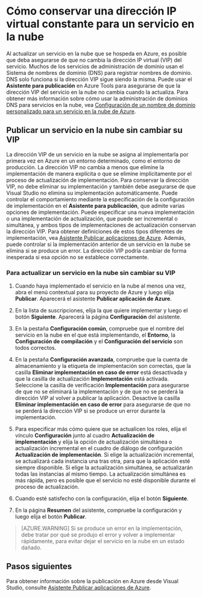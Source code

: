 <properties
   pageTitle="Cómo conservar una dirección IP virtual constante para un servicio en la nube | Microsoft Azure"
   description="Obtenga información para garantizar que no cambia la dirección IP virtual (VIP) de su servicio en la nube de Azure."
   services="visual-studio-online"
   documentationCenter="na"
   authors="TomArcher"
   manager="douge"
   editor="" />
<tags
   ms.service="multiple"
   ms.devlang="dotnet"
   ms.topic="article"
   ms.tgt_pltfrm="na"
   ms.workload="multiple"
   ms.date="01/30/2016"
   ms.author="tarcher" />

# Cómo conservar una dirección IP virtual constante para un servicio en la nube

Al actualizar un servicio en la nube que se hospeda en Azure, es posible que deba asegurarse de que no cambia la dirección IP virtual (VIP) del servicio. Muchos de los servicios de administración de dominio usan el Sistema de nombres de dominio (DNS) para registrar nombres de dominio. DNS solo funciona si la dirección VIP sigue siendo la misma. Puede usar el **Asistente para publicación** en Azure Tools para asegurarse de que la dirección VIP del servicio en la nube no cambia cuando la actualiza. Para obtener más información sobre cómo usar la administración de dominios DNS para servicios en la nube, vea [Configuración de un nombre de dominio personalizado para un servicio en la nube de Azure](/cloud-services/cloud-services-custom-domain-name.md).

## Publicar un servicio en la nube sin cambiar su VIP

La dirección VIP de un servicio en la nube se asigna al implementarla por primera vez en Azure en un entorno determinado, como el entorno de producción. La dirección VIP no cambia a menos que elimine la implementación de manera explícita o que se elimine implícitamente por el proceso de actualización de implementación. Para conservar la dirección VIP, no debe eliminar su implementación y también debe asegurarse de que Visual Studio no elimina su implementación automáticamente. Puede controlar el comportamiento mediante la especificación de la configuración de implementación en el **Asistente para publicación**, que admite varias opciones de implementación. Puede especificar una nueva implementación o una implementación de actualización, que puede ser incremental o simultánea, y ambos tipos de implementaciones de actualización conservan la dirección VIP. Para obtener definiciones de estos tipos diferentes de implementación, vea [Asistente Publicar aplicaciones de Azure](vs-azure-tools-publish-azure-application-wizard.md). Además, puede controlar si la implementación anterior de un servicio en la nube se elimina si se produce un error. La dirección VIP podría cambiar de forma inesperada si esa opción no se establece correctamente.

### Para actualizar un servicio en la nube sin cambiar su VIP

1. Cuando haya implementado el servicio en la nube al menos una vez, abra el menú contextual para su proyecto de Azure y luego elija **Publicar**. Aparecerá el asistente **Publicar aplicación de Azure**.

1. En la lista de suscripciones, elija la que quiere implementar y luego el botón **Siguiente**. Aparecerá la página **Configuración** del asistente.

1. En la pestaña **Configuración común**, compruebe que el nombre del servicio en la nube en el que está implementando, el **Entorno**, la **Configuración de compilación** y el **Configuración del servicio** son todos correctos.

1. En la pestaña **Configuración avanzada**, compruebe que la cuenta de almacenamiento y la etiqueta de implementación son correctas, que la casilla **Eliminar implementación en caso de error** está desactivada y que la casilla de actualización **Implementación** está activada. Seleccione la casilla de verificación **Implementación** para asegurarse de que no se eliminará la implementación y de que no se perderá la dirección VIP al volver a publicar la aplicación. Desactive la casilla **Eliminar implementación en caso de error** para asegurarse de que no se perderá la dirección VIP si se produce un error durante la implementación.

1. Para especificar más cómo quiere que se actualicen los roles, elija el vínculo **Configuración** junto al cuadro **Actualización de implementación** y elija la opción de actualización simultánea o actualización incremental en el cuadro de diálogo de configuración **Actualización de implementación**. Si elige la actualización incremental, se actualizará cada instancia una tras otra, para que la aplicación esté siempre disponible. Si elige la actualización simultánea, se actualizarán todas las instancias al mismo tiempo. La actualización simultánea es más rápida, pero es posible que el servicio no esté disponible durante el proceso de actualización.

1. Cuando esté satisfecho con la configuración, elija el botón **Siguiente**.

1. En la página **Resumen** del asistente, compruebe la configuración y luego elija el botón **Publicar**.

  >[AZURE.WARNING] Si se produce un error en la implementación, debe tratar por qué se produjo el error y volver a implementar rápidamente, para evitar dejar el servicio en la nube en un estado dañado.

## Pasos siguientes

Para obtener información sobre la publicación en Azure desde Visual Studio, consulte [Asistente Publicar aplicaciones de Azure](vs-azure-tools-publish-azure-application-wizard.md).

<!---HONumber=AcomDC_0204_2016-->